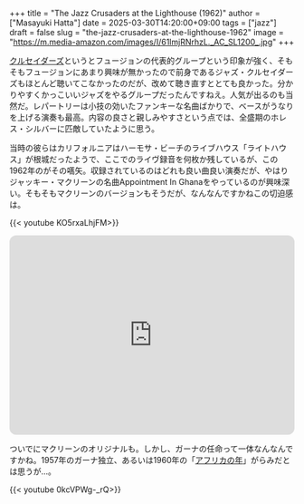 +++
title = "The Jazz Crusaders at the Lighthouse (1962)"
author = ["Masayuki Hatta"]
date = 2025-03-30T14:20:00+09:00
tags = ["jazz"]
draft = false
slug = "the-jazz-crusaders-at-the-lighthouse-1962"
image = "https://m.media-amazon.com/images/I/61lmjRNrhzL._AC_SL1200_.jpg"
+++

[クルセイダーズ](https://ja.wikipedia.org/wiki/%E3%82%B6%E3%83%BB%E3%82%AF%E3%83%AB%E3%82%BB%E3%82%A4%E3%83%80%E3%83%BC%E3%82%BA)というとフュージョンの代表的グループという印象が強く、そもそもフュージョンにあまり興味が無かったので前身であるジャズ・クルセイダーズもほとんど聴いてこなかったのだが、改めて聴き直すととても良かった。分かりやすくかっこいいジャズをやるグループだったんですねえ。人気が出るのも当然だ。レパートリーは小技の効いたファンキーな名曲ばかりで、ベースがうなりを上げる演奏も最高。内容の良さと親しみやすさという点では、全盛期のホレス・シルバーに匹敵していたように思う。

当時の彼らはカリフォルニアはハーモサ・ビーチのライブハウス「ライトハウス」が根城だったようで、ここでのライヴ録音を何枚か残しているが、この1962年のがその嚆矢。収録されているのはどれも良い曲良い演奏だが、やはりジャッキー・マクリーンの名曲Appointment In Ghanaをやっているのが興味深い。そもそもマクリーンのバージョンもそうだが、なんなんですかねこの切迫感は。

{{< youtube KO5rxaLhjFM>}}

<iframe style="border-radius:12px" src="https://open.spotify.com/embed/album/1ERueFELf9OcssdSl8iKJk?utm_source=generator" width="100%" height="352" frameBorder="0" allowfullscreen="" allow="autoplay; clipboard-write; encrypted-media; fullscreen; picture-in-picture" loading="lazy"></iframe>

ついでにマクリーンのオリジナルも。しかし、ガーナの任命って一体なんなんですかね。1957年のガーナ独立、あるいは1960年の「[アフリカの年](https://ja.wikipedia.org/wiki/%E3%82%A2%E3%83%95%E3%83%AA%E3%82%AB%E3%81%AE%E5%B9%B4)」がらみだとは思うが…。

{{< youtube 0kcVPWg-_rQ>}}
